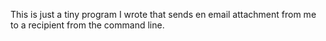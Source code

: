 This is just a tiny program I wrote that sends en email attachment from me to a recipient from the command line.
